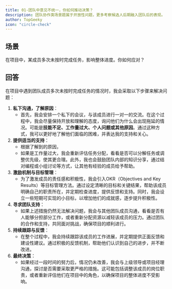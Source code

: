 ```yaml
---
title: 01-团队中意见不统一，你如何推动决策？
description: 团队协作类场景题属于开放性问题，更多考察候选人后期融入团队后的表现。
author: TopGeeky
icon: "circle-check"
---
```


## 场景

在项目中，某成员多次未按时完成任务，影响整体进度。你如何应对？

## 回答

在项目中遇到团队成员多次未按时完成任务的情况时，我会采取以下步骤来解决问题：

1. **私下沟通，了解原因**：
   - 首先，我会安排一个私下的会议，与该成员进行一对一的交流。在这个过程中，我会尽量保持开放和理解的态度，询问他们为什么会出现拖延的情况。可能是**技能不足、工作量过大、个人问题或其他原因**。通过这种方式，我可以更好地了解他们面临的困难，并表达我的支持和关心。
2. **提供适当的支持**：
   - 根据了解到的原因，
   - 如果是工作量过大，我会重新评估任务分配，看看是否可以分解任务或调整优先级，使其更合理。此外，我也会鼓励团队内部的知识分享，通过结对编程或小组讨论等方式，让其他有经验的成员给予帮助。
3. **激励机制与目标管理**：
   - 为了激发成员的责任感和积极性，我会引入OKR（Objectives and Key Results）等目标管理方法。通过设定清晰的目标和关键结果，帮助该成员明确自己的职责所在，并定期检查进度，提供反馈和支持。同时，我会设立一些短期可实现的小目标，以增加他们的成就感，逐步提升积极性。
4. **寻求团队支持**：
   - 如果上述措施仍然无法解决问题，我会与其他团队成员沟通，看看是否有人能够分担部分工作，或者重新分配资源以减轻该成员的压力。通过团队的合作和支持，共同面对挑战，确保项目的顺利进行。
5. **持续跟踪与反馈**：
   - 在整个过程中，我会持续跟踪该成员的工作进展，并定期提供正面反馈和建设性建议。通过积极的反馈机制，帮助他们认识到自己的进步，并不断改进。
6. **最终决策**：
   - 如果经过一段时间的努力后，情况仍未改善，我会与上级领导或项目经理沟通，探讨是否需要采取更严格的措施。这可能包括调整该成员的岗位职责，或者重新评估他们在项目中的角色，以确保项目的整体进度不受影响。